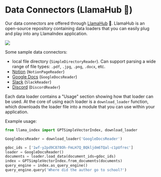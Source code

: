 # Data Connectors (LlamaHub 🦙)

Our data connectors are offered through [LlamaHub](https://llamahub.ai/) 🦙. 
LlamaHub is an open-source repository containing data loaders that you can easily plug and play into any LlamaIndex application.

![](/_static/data_connectors/llamahub.png)


Some sample data connectors:
- local file directory (`SimpleDirectoryReader`). Can support parsing a wide range of file types: `.pdf`, `.jpg`, `.png`, `.docx`, etc.
- [Notion](https://developers.notion.com/) (`NotionPageReader`)
- [Google Docs](https://developers.google.com/docs/api) (`GoogleDocsReader`)
- [Slack](https://api.slack.com/) (`SlackReader`)
- [Discord](https://discord.com/developers/docs/intro) (`DiscordReader`)


Each data loader contains a "Usage" section showing how that loader can be used. At the core of using each loader is a `download_loader` function, which
downloads the loader file into a module that you can use within your application.

Example usage:

```python
from llama_index import GPTSimpleVectorIndex, download_loader

GoogleDocsReader = download_loader('GoogleDocsReader')

gdoc_ids = ['1wf-y2pd9C878Oh-FmLH7Q_BQkljdm6TQal-c1pUfrec']
loader = GoogleDocsReader()
documents = loader.load_data(document_ids=gdoc_ids)
index = GPTSimpleVectorIndex.from_documents(documents)
query_engine = index.as_query_engine()
query_engine.query('Where did the author go to school?')
```

